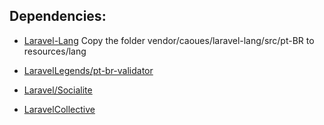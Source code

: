 
## Dependencies:

- [Laravel-Lang](https://github.com/caouecs/Laravel-lang)
Copy the folder vendor/caoues/laravel-lang/src/pt-BR to resources/lang

- [LaravelLegends/pt-br-validator](https://github.com/LaravelLegends/pt-br-validator)

- [Laravel/Socialite](https://github.com/laravel/socialite)

- [LaravelCollective](https://laravelcollective.com/docs/5.2/html)
